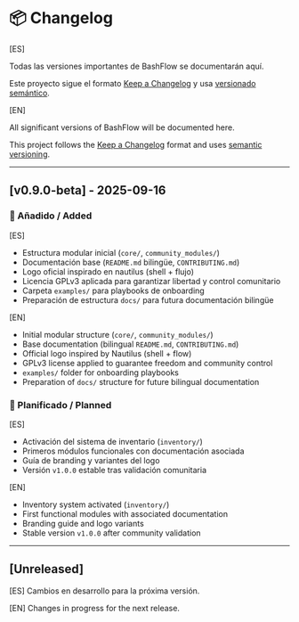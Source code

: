 # 📦 Changelog

[ES]

Todas las versiones importantes de BashFlow se documentarán aquí. 

Este proyecto sigue el formato [Keep a Changelog](https://keepachangelog.com/es/1.0.0/) y usa [versionado semántico](https://semver.org/lang/es/).

[EN]

All significant versions of BashFlow will be documented here.

This project follows the [Keep a Changelog](https://keepachangelog.com/es/1.0.0/) format and uses [semantic versioning](https://semver.org/lang/es/).

---

## [v0.9.0-beta] - 2025-09-16

### 🚀 Añadido / Added
[ES]
- Estructura modular inicial (`core/`, `community_modules/`)
- Documentación base (`README.md` bilingüe, `CONTRIBUTING.md`)
- Logo oficial inspirado en nautilus (shell + flujo)
- Licencia GPLv3 aplicada para garantizar libertad y control comunitario
- Carpeta `examples/` para playbooks de onboarding
- Preparación de estructura `docs/` para futura documentación bilingüe

[EN]
- Initial modular structure (`core/`, `community_modules/`)
- Base documentation (bilingual `README.md`, `CONTRIBUTING.md`)
- Official logo inspired by Nautilus (shell + flow)
- GPLv3 license applied to guarantee freedom and community control
- `examples/` folder for onboarding playbooks
- Preparation of `docs/` structure for future bilingual documentation

### 🧠 Planificado / Planned
[ES]
- Activación del sistema de inventario (`inventory/`)
- Primeros módulos funcionales con documentación asociada
- Guía de branding y variantes del logo
- Versión `v1.0.0` estable tras validación comunitaria

[EN]
- Inventory system activated (`inventory/`)
- First functional modules with associated documentation
- Branding guide and logo variants
- Stable version `v1.0.0` after community validation

---

## [Unreleased]

[ES] Cambios en desarrollo para la próxima versión.  

[EN] Changes in progress for the next release.
